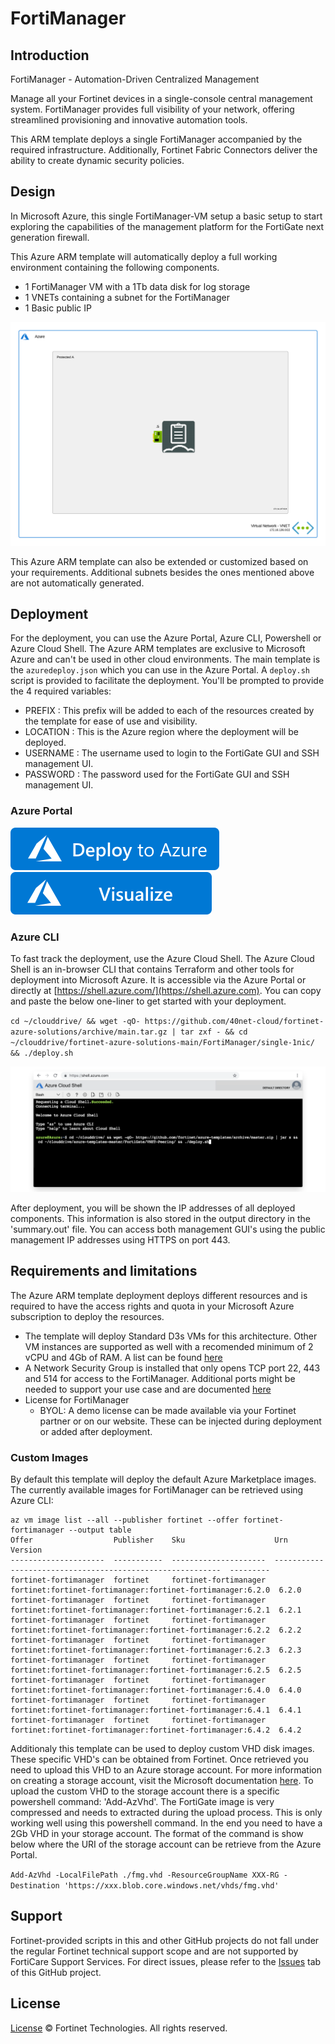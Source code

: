 # FortiManager

## Introduction

FortiManager - Automation-Driven Centralized Management

Manage all your Fortinet devices in a single-console central management system. FortiManager provides full visibility of your network, offering streamlined provisioning and innovative automation tools.

This ARM template deploys a single FortiManager accompanied by the required infrastructure. Additionally, Fortinet Fabric Connectors deliver the ability to create dynamic security policies.

## Design

In Microsoft Azure, this single FortiManager-VM setup a basic setup to start exploring the capabilities of the management platform for the FortiGate next generation firewall.

This Azure ARM template will automatically deploy a full working environment containing the following components.

- 1 FortiManager VM with a 1Tb data disk for log storage
- 1 VNETs containing a subnet for the FortiManager
- 1 Basic public IP

![FortiGate-VM azure design](images/fmg-single-1nic-private.png)

This Azure ARM template can also be extended or customized based on your requirements. Additional subnets besides the ones mentioned above are not automatically generated.

## Deployment

For the deployment, you can use the Azure Portal, Azure CLI, Powershell or Azure Cloud Shell. The Azure ARM templates are exclusive to Microsoft Azure and can't be used in other cloud environments. The main template is the `azuredeploy.json` which you can use in the Azure Portal. A `deploy.sh` script is provided to facilitate the deployment. You'll be prompted to provide the 4 required variables:

- PREFIX : This prefix will be added to each of the resources created by the template for ease of use and visibility.
- LOCATION : This is the Azure region where the deployment will be deployed.
- USERNAME : The username used to login to the FortiGate GUI and SSH management UI.
- PASSWORD : The password used for the FortiGate GUI and SSH management UI.

### Azure Portal

<a href="https://portal.azure.com/#create/Microsoft.Template/uri/https%3A%2F%2Fraw.githubusercontent.com%2F40net-cloud%2Ffortinet-azure-solutions%2Fmain%2FFortiManager%2Fsingle-1nic%2Fazuredeploy.json" target="_blank">
  <img src="https://raw.githubusercontent.com/Azure/azure-quickstart-templates/master/1-CONTRIBUTION-GUIDE/images/deploytoazure.svg?sanitize=true"/>
</a>
<a href="http://armviz.io/#/?load=https%3A%2F%2Fraw.githubusercontent.com%2F40net-cloud%2Ffortinet-azure-solutions$2Fmain%2FFortiManager%2Fsingle-1nic%2Fazuredeploy.json" target="_blank">
  <img src="https://raw.githubusercontent.com/Azure/azure-quickstart-templates/master/1-CONTRIBUTION-GUIDE/images/visualizebutton.svg?sanitize=true"/>
</a>

### Azure CLI
To fast track the deployment, use the Azure Cloud Shell. The Azure Cloud Shell is an in-browser CLI that contains Terraform and other tools for deployment into Microsoft Azure. It is accessible via the Azure Portal or directly at [https://shell.azure.com/](https://shell.azure.com). You can copy and paste the below one-liner to get started with your deployment.

`cd ~/clouddrive/ && wget -qO- https://github.com/40net-cloud/fortinet-azure-solutions/archive/main.tar.gz | tar zxf - && cd ~/clouddrive/fortinet-azure-solutions-main/FortiManager/single-1nic/ && ./deploy.sh`

![Azure Cloud Shell](images/azure-cloud-shell.png)

After deployment, you will be shown the IP addresses of all deployed components. This information is also stored in the output directory in the 'summary.out' file. You can access both management GUI's using the public management IP addresses using HTTPS on port 443.

## Requirements and limitations

The Azure ARM template deployment deploys different resources and is required to have the access rights and quota in your Microsoft Azure subscription to deploy the resources.

- The template will deploy Standard D3s VMs for this architecture. Other VM instances are supported as well with a recomended minimum of 2 vCPU and 4Gb of RAM. A list can be found [here](https://docs.fortinet.com/vm/azure/fortimanager/6.2/azure-cookbook/6.2.0/351055/instance-type-support)
- A Network Security Group is installed that only opens TCP port 22, 443 and 514 for access to the FortiManager. Additional ports might be needed to support your use case and are documented [here](https://docs.fortinet.com/document/fortimanager/6.2.0/ports-and-protocols/189421/incoming-ports)
- License for FortiManager
  - BYOL: A demo license can be made available via your Fortinet partner or on our website. These can be injected during deployment or added after deployment.

### Custom Images

By default this template will deploy the default Azure Marketplace images. The currently available images for FortiManager can be retrieved using Azure CLI:

```
az vm image list --all --publisher fortinet --offer fortinet-fortimanager --output table
Offer                  Publisher    Sku                    Urn                                                         Version
---------------------  -----------  ---------------------  ----------------------------------------------------------  ---------
fortinet-fortimanager  fortinet     fortinet-fortimanager  fortinet:fortinet-fortimanager:fortinet-fortimanager:6.2.0  6.2.0
fortinet-fortimanager  fortinet     fortinet-fortimanager  fortinet:fortinet-fortimanager:fortinet-fortimanager:6.2.1  6.2.1
fortinet-fortimanager  fortinet     fortinet-fortimanager  fortinet:fortinet-fortimanager:fortinet-fortimanager:6.2.2  6.2.2
fortinet-fortimanager  fortinet     fortinet-fortimanager  fortinet:fortinet-fortimanager:fortinet-fortimanager:6.2.3  6.2.3
fortinet-fortimanager  fortinet     fortinet-fortimanager  fortinet:fortinet-fortimanager:fortinet-fortimanager:6.2.5  6.2.5
fortinet-fortimanager  fortinet     fortinet-fortimanager  fortinet:fortinet-fortimanager:fortinet-fortimanager:6.4.0  6.4.0
fortinet-fortimanager  fortinet     fortinet-fortimanager  fortinet:fortinet-fortimanager:fortinet-fortimanager:6.4.1  6.4.1
fortinet-fortimanager  fortinet     fortinet-fortimanager  fortinet:fortinet-fortimanager:fortinet-fortimanager:6.4.2  6.4.2
```

Additionaly this template can be used to deploy custom VHD disk images. These specific VHD's can be obtained from Fortinet. Once retrieved you need to upload this VHD to an Azure storage account. For more information on creating a storage account, visit the Microsoft documentation [here](https://docs.microsoft.com/en-us/azure/storage/common/storage-quickstart-create-account?tabs=azure-portal). To upload the custom VHD to the storage account there is a specific powershell command: 'Add-AzVhd'. The FortiGate image is very compressed and needs to extracted during the upload process. This is only working well using this powershell command. In the end you need to have a 2Gb VHD in your storage account. The format of the command is show below where the URI of the storage account can be retrieve from the Azure Portal.

`Add-AzVhd -LocalFilePath ./fmg.vhd -ResourceGroupName XXX-RG -Destination 'https://xxx.blob.core.windows.net/vhds/fmg.vhd'`


## Support
Fortinet-provided scripts in this and other GitHub projects do not fall under the regular Fortinet technical support scope and are not supported by FortiCare Support Services.
For direct issues, please refer to the [Issues](https://github.com/40net-cloud/fortinet-azure-solutions/issues) tab of this GitHub project.

## License
[License](LICENSE) © Fortinet Technologies. All rights reserved.
